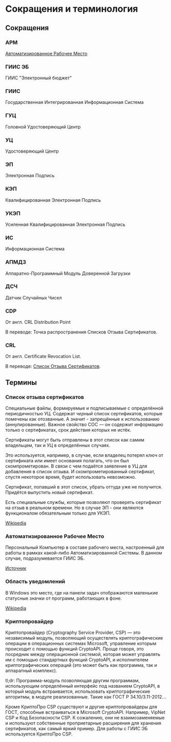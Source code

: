 # Сокращения и терминология

## Сокращения

### АРМ

[Автоматизированное Рабочее Место](#автоматизированное-рабочее-место)

### ГИИС ЭБ

ГИИС "Электронный бюджет"

### ГИИС

Государственная Интегрированная Информационная Система

### ГУЦ

Головной Удостоверяющий Центр

### УЦ

Удостоверяющий Центр

### ЭП

Электронная Подпись

### КЭП

Квалифицированная Электронная Подпись

### УКЭП

Усиленная Квалифицированная Электронная Подпись

### ИС

Информационная Система

### АПМДЗ

Аппаратно-Программный Модуль Доверенной Загрузки

### ДСЧ

Датчик Случайных Чисел

### CDP

От англ. CRL Distribution Point

В переводе: Точка распространения Списков Отзыва Сертификатов.

### CRL

От англ. Certificate Revocation List.

В переводе: [Список Отзыва Сертификатов](#список-отзыва-сертификатов).

## Термины

### Список отзыва сертификатов

Специальные файлы, формируемые и подписываемые с определённой периодичностью УЦ. Содержат _черный_ список сертификатов, которые помечены как отозванные. А значит - запрещённые к использованию (аннулированные). Важное свойство СОС — он содержит информацию только о сертификатах, срок действия которых не истёк.

Сертификаты могут быть отправлены в этот список как самим владельцем, так и УЦ в определённых случаях.

Это используется, например, в случае, если владелец потерял ключ от сертификата или имеет основания полагать, что он был скомпрометирован. В связи с чем подаётся заявление в УЦ для добавления в список отзыва. И скомпрометированный сертификат, спустя некоторое время, будет использовать невозможно.

Сертификат, попавший в этот список, убрать оттуда уже не получится. Придётся выпустить новый сертификат.

Есть специальные службы, которые позволяют проверять сертификат на отзыв в реальном времени. Но в случае ЭП - они являются функционалом обязательным только для УКЭП.

[Wikipedia](https://ru.wikipedia.org/wiki/Certificate_Revocation_List)

### Автоматизированное Рабочее Место

Персональный Компьютер в составе рабочего места, настроенный для работы в рамках какой-либо Автоматизированной Системы. В данном случае, подразумевается ГИИС ЭБ.

[Источник](https://nemtsov.ners.ru/articles/zabluzhdenie-o-tom-chto-arm---eto-pk.html)

### Область уведомлений

В Windows это место, где на панели задач отображаются маленькие статусные значки от программ, работающих в фоне.

[Wikipedia](https://ru.wikipedia.org/wiki/%D0%9E%D0%B1%D0%BB%D0%B0%D1%81%D1%82%D1%8C_%D1%83%D0%B2%D0%B5%D0%B4%D0%BE%D0%BC%D0%BB%D0%B5%D0%BD%D0%B8%D0%B9 "Что такое область уведомлений, статья в Википедии.")

### Криптопровайдер

Криптопровайдер (Cryptography Service Provider, CSP) — это независимый модуль, позволяющий осуществлять криптографические операции в операционных системах Microsoft, управление которым происходит с помощью функций CryptoAPI. Проще говоря, это посредник между операционной системой, которая может управлять им с помощью стандартных функций CryptoAPI, и исполнителем криптографических операций (это может быть как программа, так и аппаратный комплекс).

tl;dr: Программа-модуль позволяющая другим программам, использующим определённый интерфейс под названием CryptoAPI, в который модуль встраивается, использовать криптографические алгоритмы, в модуле реализованные. Такие как ГОСТ Р 34.10/3.11-2012...

Кроме КриптоПро CSP существуют и другие криптопровайдеры для ГОСТ, способные встраиваться в Microsoft CryptoAPI. Например, VipNet CSP и Код Безопасности CSP. К сожалению, они не взаимозаменяемые и используют собственные проприетарные расширения для хранения сертификатов, как самый яркий пример. Для работы с ГИИС ЭБ используется КриптоПро CSP.

<!-- // code: language=markdown insertSpaces=true tabSize=2 -->
